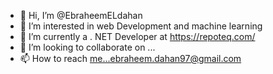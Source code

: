 - 👋 Hi, I’m @EbraheemELdahan
- 👀 I’m interested in web Development and machine learning
- 🌱 I’m currently a . NET Developer at https://repoteq.com/
- 💞️ I’m looking to collaborate on ...
- 📫 How to reach me...ebraheem.dahan97@gmail.com


<!---
EbraheemELdahan/EbraheemELdahan is a ✨ special ✨ repository because its `README.md` (this file) appears on your GitHub profile.
You can click the Preview link to take a look at your changes.
--->
